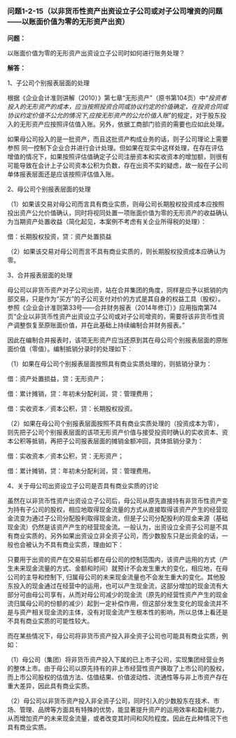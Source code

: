 ### 问题1-2-15（以非货币性资产出资设立子公司或对子公司增资的问题——以账面价值为零的无形资产出资）

**问题：**

以账面价值为零的无形资产出资设立子公司时如何进行账务处理？

**解答：**

1、子公司个别报表层面的处理

根据《企业会计准则讲解（2010）》第七章“无形资产”（原书第104页）中“*投资者投入的无形资产的成本，应当按照投资合同或协议约定的价值确定，在投资合同或协议约定价值不公允的情况下,应按无形资产的公允价值入账*”的规定，对于股东投入的无形资产应按照评估值入账。另外，依据工商部门验资的需要也应如此处理。

如果母公司投入的是一批资产，而且这批资产构成业务的话，则子公司理论上需要参照
同一控制下企业合并进行会计处理。但如果在现实中这样处理，在存在评估增值的情况下，如果按照评估值确定子公司注册资本和实收资本的增加额，则很有可能导致在会计上子公司资本公积为负数，存在出资不实的疑虑，故一般在子公司单体报表层面还是应该按照评估值入账。

2、母公司个别报表层面的处理

（1）如果该交易对母公司而言具有商业实质，则母公司长期股权投资成本应按照投出资产公允价值确认，同时将视同处置一项账面价值为零的无形资产的收益确认为当期资产处置收益（简化起见，本案例不考虑有关企业所得税的处理）：

借：长期股权投资，贷：资产处置损益

（2）如果该交易对母公司而言不具有商业实质的，则长期股权投资成本应确认为零。

3、合并报表层面的处理

母公司以非货币资产对子公司出资，站在合并集团的角度，同样是应予以抵销的内部交易，只是作为“买方”的子公司支付对价的方式是其自身的权益工具（股权）。参照《企业会计准则第33号——合并财务报表（2014年修订）》应用指南第74页“企业以非货币性资产出资设立子公司或对子公司增资的，需要将该非货币性资产调整恢复至原账面价值，并在此基础上持续编制合并财务报表。”

因此在编制合并报表时，该项无形资产应当还原到其在母公司个别报表层面的原账面价值（零值）。编制抵销分录时的处理如下：

（1）如果在母公司个别报表层面按照具有商业实质处理的，则抵销分录为：

借：资产处置损益，贷：无形资产；

借：累计摊销，贷：年初未分配利润，贷：管理费用；

借：实收资本／资本公积，贷：长期股权投资。

（2）如果在母公司个别报表层面按照不具有商业实质处理的（投资成本为零），则先把子公司个别报表层面的该项无形资产价值与接受投资时确认的实收资本、资本公积等抵销，再把子公司报表层面的摊销金额冲回，具体抵销分录为：

借：实收资本／资本公积，贷：无形资产；

借：累计摊销，贷：年初未分配利润，贷：管理费用。

4、关于母公司出资设立子公司是否具有商业实质的讨论

虽然在以非货币性资产出资设立子公司后，母公司从原先直接持有非货币性资产变为持有子公司的股权，相应地取得现金流量的方式从直接取得该资产产生的经营现金流变为通过子公司分配股利取得现金流，但是子公司分配股利的现金来源（基础现金流）仍然是该资产产生的经营现金流。一般认为，出资设立全资子公司是不具有商业实质的，另外如果出资设立非全资子公司，而少数股东只是出资金的话，一般也会被认为不具有商业实质，理由如下：

只要用于出资的资产在交易前后都在母公司的控制范围内，该资产运用的方式（产生未来现金流量的方式、金额和时间）就预计不会发生重大的变化，相应地，在母公司的主导和控制下,
归属母公司的未来现金流量也不会发生重大的变化。其他股东投入的现金通过在经营中的运用，也可以产生现金流，这部分增加的现金流有大部分可由母公司享有，从而对母公司减少的现金流（原先的经营性资产产生的现金流归属母公司的份额的减少）起到一定补偿作用，但这部分发生变化的现金流并不是与资产相关现金流的主体，没有对现金流产生根本性的影响，所以总体上看还是不具有商业实质的可能性较大。

而在某些情况下，母公司将非货币资产投入非全资子公司也可能具有商业实质，例如：

（1）母公司（集团）将非货币资产投入下属的已上市子公司，实现集团经营业务的整体上市。由于母公司以原先持有的非上市经营性资产换取了上市公司的股权，而上市公司股权的估值方法、估值结果、价值波动性、流通性等与非上市资产存在重大差异，因此具有商业实质。

（2）母公司以非货币资产投入非全资子公司，同时引入的少数股东在技术、市场、管理、品牌等方面具有特殊的优势，能显著提升资产的运用效率和盈利能力，从而增加资产的未来现金流量，或者改变其时间和风险程度。因此在此种情况下也具有商业实质。